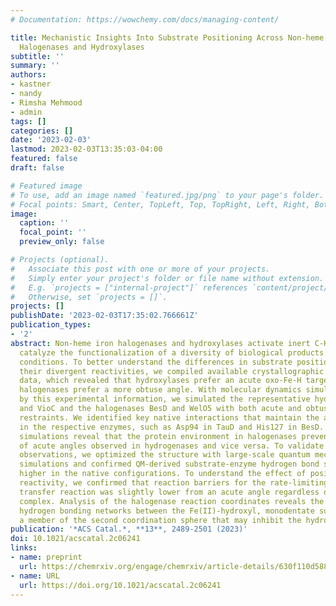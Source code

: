 ```yaml
---
# Documentation: https://wowchemy.com/docs/managing-content/

title: Mechanistic Insights Into Substrate Positioning Across Non-heme Fe(II)/Alpha-Ketoglutarate-Dependent
  Halogenases and Hydroxylases
subtitle: ''
summary: ''
authors:
- kastner
- nandy
- Rimsha Mehmood
- admin
tags: []
categories: []
date: '2023-02-03'
lastmod: 2023-02-03T13:35:03-04:00
featured: false
draft: false

# Featured image
# To use, add an image named `featured.jpg/png` to your page's folder.
# Focal points: Smart, Center, TopLeft, Top, TopRight, Left, Right, BottomLeft, Bottom, BottomRight.
image:
  caption: ''
  focal_point: ''
  preview_only: false

# Projects (optional).
#   Associate this post with one or more of your projects.
#   Simply enter your project's folder or file name without extension.
#   E.g. `projects = ["internal-project"]` references `content/project/deep-learning/index.md`.
#   Otherwise, set `projects = []`.
projects: []
publishDate: '2023-02-03T17:35:02.766661Z'
publication_types:
- '2'
abstract: Non-heme iron halogenases and hydroxylases activate inert C-H bonds to selectively
  catalyze the functionalization of a diversity of biological products under physiological
  conditions. To better understand the differences in substrate positioning key to
  their divergent reactivities, we compiled available crystallographic and spectroscopic
  data, which revealed that hydroxylases prefer an acute oxo-Fe-H target angle, while
  halogenases prefer a more obtuse angle. With molecular dynamics simulations guided
  by this experimental information, we simulated the representative hydroxylases TauD
  and VioC and the halogenases BesD and WelO5 with both acute and obtuse harmonic
  restraints. We identified key native interactions that maintain the angle of approach
  in the respective enzymes, such as Asp94 in TauD and His127 in BesD. Moreover, our
  simulations reveal that the protein environment in halogenases prevents the sampling
  of acute angles observed in hydrogenases and vice versa. To validate these classical
  observations, we optimized the structure with large-scale quantum mechanical (QM)
  simulations and confirmed QM-derived substrate-enzyme hydrogen bond strengths were
  higher in the native configurations. To understand the effect of positioning on
  reactivity, we confirmed that reaction barriers for the rate-limiting hydrogen atom
  transfer reaction was slightly lower from an acute angle regardless of the enzyme-substrate
  complex. Analysis of the halogenase reaction coordinates reveals the formation of
  hydrogen bonding networks between the Fe(II)-hydroxyl, monodentate succinate, and
  a member of the second coordination sphere that may inhibit the hydroxyl rebound.
publication: '*ACS Catal.*, **13**, 2489-2501 (2023)'
doi: 10.1021/acscatal.2c06241
links:
- name: preprint
  url: https://chemrxiv.org/engage/chemrxiv/article-details/630f110d58843b153fa4036f
- name: URL
  url: https://doi.org/10.1021/acscatal.2c06241 
---
```

